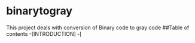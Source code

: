 # binarytogray
This project deals with conversion of Binary code to gray code
##Table of contents
-[INTRODUCTION]
-[
